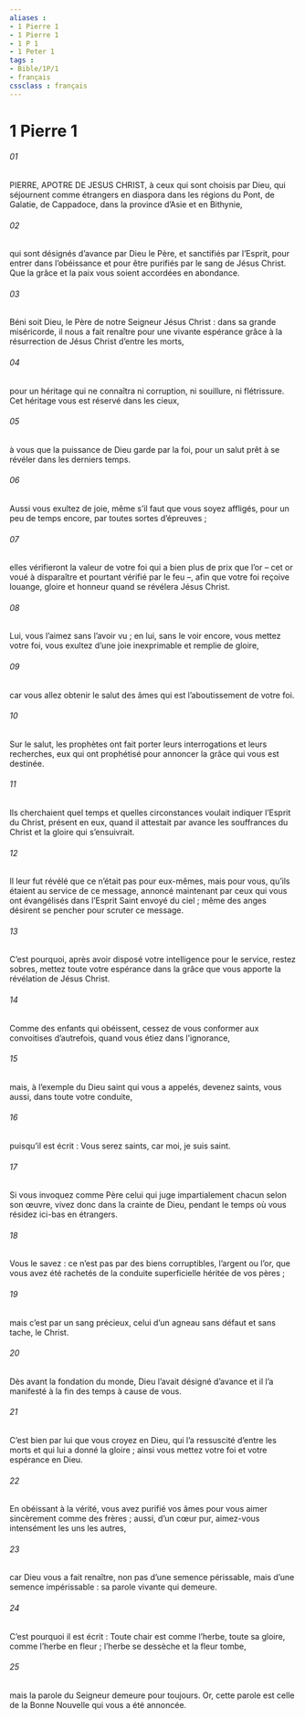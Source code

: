 ```yaml
---
aliases : 
- 1 Pierre 1
- 1 Pierre 1
- 1 P 1
- 1 Peter 1
tags : 
- Bible/1P/1
- français
cssclass : français
---
```


# 1 Pierre 1

###### 01
PIERRE, APOTRE DE JESUS CHRIST,
à ceux qui sont choisis par Dieu,
qui séjournent comme étrangers en diaspora
dans les régions du Pont, de Galatie, de Cappadoce,
dans la province d’Asie et en Bithynie,
###### 02
qui sont désignés d’avance par Dieu le Père,
et sanctifiés par l’Esprit,
pour entrer dans l’obéissance
et pour être purifiés par le sang de Jésus Christ.
Que la grâce et la paix
vous soient accordées en abondance.
###### 03
Béni soit Dieu, le Père de notre Seigneur Jésus Christ : dans sa grande miséricorde, il nous a fait renaître pour une vivante espérance grâce à la résurrection de Jésus Christ d’entre les morts,
###### 04
pour un héritage qui ne connaîtra ni corruption, ni souillure, ni flétrissure. Cet héritage vous est réservé dans les cieux,
###### 05
à vous que la puissance de Dieu garde par la foi, pour un salut prêt à se révéler dans les derniers temps.
###### 06
Aussi vous exultez de joie, même s’il faut que vous soyez affligés, pour un peu de temps encore, par toutes sortes d’épreuves ;
###### 07
elles vérifieront la valeur de votre foi qui a bien plus de prix que l’or – cet or voué à disparaître et pourtant vérifié par le feu –, afin que votre foi reçoive louange, gloire et honneur quand se révélera Jésus Christ.
###### 08
Lui, vous l’aimez sans l’avoir vu ; en lui, sans le voir encore, vous mettez votre foi, vous exultez d’une joie inexprimable et remplie de gloire,
###### 09
car vous allez obtenir le salut des âmes qui est l’aboutissement de votre foi.
###### 10
Sur le salut, les prophètes ont fait porter leurs interrogations et leurs recherches, eux qui ont prophétisé pour annoncer la grâce qui vous est destinée.
###### 11
Ils cherchaient quel temps et quelles circonstances voulait indiquer l’Esprit du Christ, présent en eux, quand il attestait par avance les souffrances du Christ et la gloire qui s’ensuivrait.
###### 12
Il leur fut révélé que ce n’était pas pour eux-mêmes, mais pour vous, qu’ils étaient au service de ce message, annoncé maintenant par ceux qui vous ont évangélisés dans l’Esprit Saint envoyé du ciel ; même des anges désirent se pencher pour scruter ce message.
###### 13
C’est pourquoi, après avoir disposé votre intelligence pour le service, restez sobres, mettez toute votre espérance dans la grâce que vous apporte la révélation de Jésus Christ.
###### 14
Comme des enfants qui obéissent, cessez de vous conformer aux convoitises d’autrefois, quand vous étiez dans l’ignorance,
###### 15
mais, à l’exemple du Dieu saint qui vous a appelés, devenez saints, vous aussi, dans toute votre conduite,
###### 16
puisqu’il est écrit : Vous serez saints, car moi, je suis saint.
###### 17
Si vous invoquez comme Père celui qui juge impartialement chacun selon son œuvre, vivez donc dans la crainte de Dieu, pendant le temps où vous résidez ici-bas en étrangers.
###### 18
Vous le savez : ce n’est pas par des biens corruptibles, l’argent ou l’or, que vous avez été rachetés de la conduite superficielle héritée de vos pères ;
###### 19
mais c’est par un sang précieux, celui d’un agneau sans défaut et sans tache, le Christ.
###### 20
Dès avant la fondation du monde, Dieu l’avait désigné d’avance et il l’a manifesté à la fin des temps à cause de vous.
###### 21
C’est bien par lui que vous croyez en Dieu, qui l’a ressuscité d’entre les morts et qui lui a donné la gloire ; ainsi vous mettez votre foi et votre espérance en Dieu.
###### 22
En obéissant à la vérité, vous avez purifié vos âmes pour vous aimer sincèrement comme des frères ; aussi, d’un cœur pur, aimez-vous intensément les uns les autres,
###### 23
car Dieu vous a fait renaître, non pas d’une semence périssable, mais d’une semence impérissable : sa parole vivante qui demeure.
###### 24
C’est pourquoi il est écrit :
Toute chair est comme l’herbe,
toute sa gloire, comme l’herbe en fleur ;
l’herbe se dessèche et la fleur tombe,
###### 25
mais la parole du Seigneur demeure pour toujours.
Or, cette parole est celle de la Bonne Nouvelle qui vous a été annoncée.
